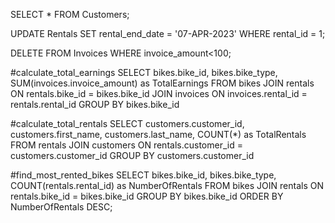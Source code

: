 SELECT * FROM Customers;

UPDATE Rentals SET rental_end_date = '07-APR-2023' WHERE rental_id = 1;

DELETE FROM Invoices WHERE invoice_amount<100;

#calculate_total_earnings
SELECT bikes.bike_id, bikes.bike_type, SUM(invoices.invoice_amount) as TotalEarnings
            FROM bikes
            JOIN rentals ON rentals.bike_id = bikes.bike_id
            JOIN invoices ON invoices.rental_id = rentals.rental_id
            GROUP BY bikes.bike_id
            
#calculate_total_rentals
SELECT customers.customer_id, customers.first_name, customers.last_name, COUNT(*) as TotalRentals
            FROM rentals
            JOIN customers ON rentals.customer_id = customers.customer_id
            GROUP BY customers.customer_id
            
#find_most_rented_bikes
SELECT bikes.bike_id, bikes.bike_type, COUNT(rentals.rental_id) as NumberOfRentals
            FROM bikes
            JOIN rentals ON rentals.bike_id = bikes.bike_id
            GROUP BY bikes.bike_id
            ORDER BY NumberOfRentals DESC;
